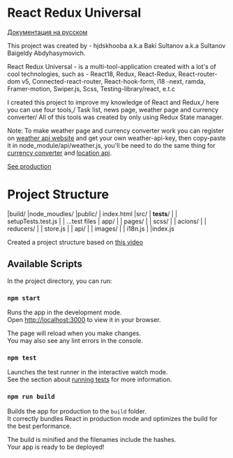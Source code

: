 # React Redux Universal

[Документация на русском]()

This project was created by - hjdskhooba a.k.a Baki Sultanov a.k.a Sultanov Baigeldy Abdyhasymovich.

React Redux Universal - is a multi-tool-application created with a lot's of cool technologies, such as - React18, Redux, React-Redux, React-router-dom v5, Connected-react-router, React-hook-form, i18 -next, ramda, Framer-motion, Swiper.js, Scss, Testing-library/react, e.t.c

I created this project to improve
my knowledge of React and Redux,/
here you can use four tools,/
Task list, news page, weather page and currency converter/
All of this tools was created by only using Redux State manager.

Note: To make weather page and currency converter work you can register on [weather api website](https://www.weatherapi.com/) and get your own weather-api-key, then copy-paste it in node_module/api/weather.js, you'll be need to do the same thing for [currency converter](https://apilayer.com/) and [location api](https://www.geoapify.com/).

[See production](https://vercel.com)

# Project Structure

|build/
|node_moudles/
|public/
|    index.html
|src/
|    __tests__/
|    |    setupTests.test.js
|    |    ...test files
|    app/
|    |    pages/
|    |    scss/
|    |    acions/
|    |    reducers/
|    |    store.js
|    |    api/
|    |    images/
|    |    i18n.js
|    |index.js

Created a project structure based on [this video](https://www.youtube.com/watch?v=TP4RK1OnD_0&list=PLi5fDCkhuN9HzO73bzs_Z917hNtEbE9Vs&index=2)

## Available Scripts

In the project directory, you can run:

### `npm start`

Runs the app in the development mode.\
Open [http://localhost:3000](http://localhost:3000) to view it in your browser.

The page will reload when you make changes.\
You may also see any lint errors in the console.

### `npm test`

Launches the test runner in the interactive watch mode.\
See the section about [running tests](https://facebook.github.io/create-react-app/docs/running-tests) for more information.

### `npm run build`

Builds the app for production to the `build` folder.\
It correctly bundles React in production mode and optimizes the build for the best performance.

The build is minified and the filenames include the hashes.\
Your app is ready to be deployed!
